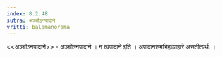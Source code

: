 ```yaml
---
index: 8.2.48
sutra: अञ्चोऽनपादाने
vritti: balamanorama
---
```


<<अञ्चोऽनपादाने>> - अञ्चोऽनपादाने । न त्वपादाने इति । अपादानसमभिहव्याहारे असतीत्यर्थः । 
